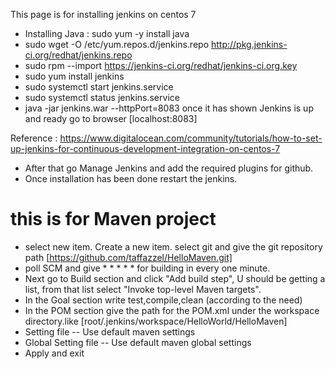 This page is for installing jenkins on centos 7
* Installing Java : sudo yum -y install java
* sudo wget -O /etc/yum.repos.d/jenkins.repo http://pkg.jenkins-ci.org/redhat/jenkins.repo
* sudo rpm --import https://jenkins-ci.org/redhat/jenkins-ci.org.key
* sudo yum install jenkins
* sudo systemctl start jenkins.service
* sudo systemctl status jenkins.service
* java -jar jenkins.war --httpPort=8083
once it has shown Jenkins is up and ready
go to browser [localhost:8083]

Reference :
https://www.digitalocean.com/community/tutorials/how-to-set-up-jenkins-for-continuous-development-integration-on-centos-7

* After that go Manage Jenkins and add the required plugins for github.
* Once installation has been done restart the jenkins.
# this is for Maven project
* select new item. Create a new item. select git and give the git repository path [https://github.com/taffazzel/HelloMaven.git]
* poll SCM and give * * * * * for building in every one minute.
* Next go to Build section and click "Add build step", U should be getting a list, from that list select "Invoke top-level Maven targets".
* In the Goal section write test,compile,clean (according to the need)
* In the POM section give the path for the POM.xml under the workspace directory.like [root/.jenkins/workspace/HelloWorld/HelloMaven]
* Setting file -- Use default maven settings
* Global Setting file -- Use default maven global settings
* Apply and exit


